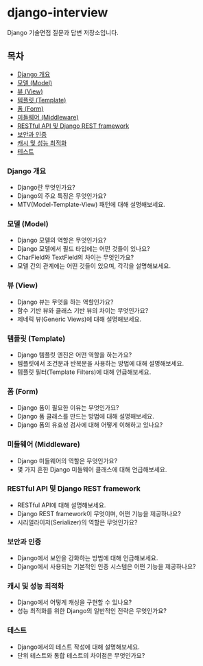 # django-interview
Django 기술면접 질문과 답변 저장소입니다.

## 목차

- [Django 개요](#Django-개요)
- [모델 (Model)](#모델-\(Model\))
- [뷰 (View)](#뷰-(View))
- [템플릿 (Template)](#템플릿-(Template))
- [폼 (Form)](#폼-(Form))
- [미들웨어 (Middleware)](#미들웨어-(Middleware))
- [RESTful API 및 Django REST framework](#RESTful-API-및-Django-REST-framework)
- [보안과 인증](#보안과-인증)
- [캐시 및 성능 최적화](#캐시-및-성능-최적화)
- [테스트](#테스트)

### Django 개요

- Django란 무엇인가요?
- Django의 주요 특징은 무엇인가요?
- MTV(Model-Template-View) 패턴에 대해 설명해보세요.

### 모델 (Model)

- Django 모델의 역할은 무엇인가요?
- Django 모델에서 필드 타입에는 어떤 것들이 있나요?
- CharField와 TextField의 차이는 무엇인가요?
- 모델 간의 관계에는 어떤 것들이 있으며, 각각을 설명해보세요.

### 뷰 (View)

- Django 뷰는 무엇을 하는 역할인가요?
- 함수 기반 뷰와 클래스 기반 뷰의 차이는 무엇인가요?
- 제네릭 뷰(Generic Views)에 대해 설명해보세요.
### 템플릿 (Template)

- Django 템플릿 엔진은 어떤 역할을 하는가요?
- 템플릿에서 조건문과 반복문을 사용하는 방법에 대해 설명해보세요.
- 템플릿 필터(Template Filters)에 대해 언급해보세요.
### 폼 (Form)

- Django 폼이 필요한 이유는 무엇인가요?
- Django 폼 클래스를 만드는 방법에 대해 설명해보세요.
- Django 폼의 유효성 검사에 대해 어떻게 이해하고 있나요?
### 미들웨어 (Middleware)

- Django 미들웨어의 역할은 무엇인가요?
- 몇 가지 흔한 Django 미들웨어 클래스에 대해 언급해보세요.
### RESTful API 및 Django REST framework

- RESTful API에 대해 설명해보세요.
- Django REST framework이 무엇이며, 어떤 기능을 제공하나요?
- 시리얼라이저(Serializer)의 역할은 무엇인가요?
### 보안과 인증

- Django에서 보안을 강화하는 방법에 대해 언급해보세요.
- Django에서 사용되는 기본적인 인증 시스템은 어떤 기능을 제공하나요?
### 캐시 및 성능 최적화

- Django에서 어떻게 캐싱을 구현할 수 있나요?
- 성능 최적화를 위한 Django의 일반적인 전략은 무엇인가요?
### 테스트

- Django에서의 테스트 작성에 대해 설명해보세요.
- 단위 테스트와 통합 테스트의 차이점은 무엇인가요?
